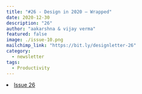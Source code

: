 ```yaml
---
title: "#26 - Design in 2020 — Wrapped"
date: 2020-12-30
description: "26"
author: "aakarshna & vijay verma"
featured: false
image: ./issue-10.png
mailchimp_link: "https://bit.ly/designletter-26"
category:
  - newsletter
tags:
  - Productivity
---
```

<li><a href="https://bit.ly/designletter-26">Issue 26</a></li>
